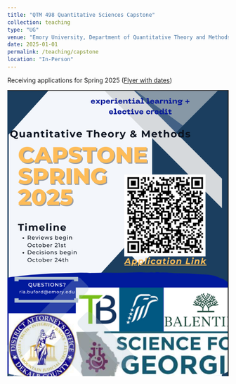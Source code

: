 ```yaml
---
title: "QTM 498 Quantitative Sciences Capstone"
collection: teaching
type: "UG"
venue: "Emory University, Department of Quantitative Theory and Methods"
date: 2025-01-01
permalink: /teaching/capstone
location: "In-Person"
---
```


Receiving applications for Spring 2025 ([Flyer with dates](j1wonkim.github.io/teaching/capstone))

![flyer-capstone](/images/flyer.jpeg?raw=true)
